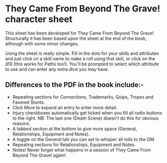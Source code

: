 # They Came From Beyond The Grave! character sheet

This sheet has been developed for They Came From Beyond The Grave! Structurally it has been based upon the sheet at the end of the book, although with some minor changes.

Using the sheet is really simple. Fill in the dots for your skills and attributes and just click on a skill name to make a roll using that skill, or click on the d10 (this works for Paths too!). You'll be prompted to select which attribute to use and can enter any extra dice you may have.

Differences to the PDF in the book include:-
--
- Repeating sections for Connections, Trademarks, Quips, Tropes and Favored Stunts.
- Click More to expand an entry to enter more detail.
- Injury checkboxes automatically get ticked when you fill all radio buttons to the right. NB: The last one (Death Scene) doesn't do this for obvious reasons.
- A tabbed section at the bottom to give more space (General, Relationships, Equipment and Notes).
- A toggle on the General tab you can set to whisper all rolls to the GM.
- Repeating sections for Relationships, Equipment and Notes.
- Notes! Never forget what happens in a session of They Came From Beyond The Grave! again!
